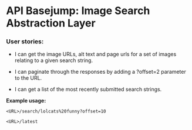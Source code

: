# API Basejump: Image Search Abstraction Layer #

### User stories: ###

* I can get the image URLs, alt text and page urls for a set of images relating to a given search string.

* I can paginate through the responses by adding a ?offset=2 parameter to the URL.

* I can get a list of the most recently submitted search strings.


**Example usage:**

```
<URL>/search/lolcats%20funny?offset=10

<URL>/latest
```

